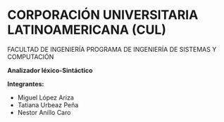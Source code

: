 # CORPORACIÓN UNIVERSITARIA LATINOAMERICANA (CUL)
FACULTAD DE INGENIERÍA
PROGRAMA DE INGENIERÍA DE SISTEMAS Y COMPUTACIÓN

**Analizador léxico-Sintáctico**

**Integrantes:**
* Miguel López Ariza
* Tatiana Urbeaz Peña
* Nestor Anillo Caro

